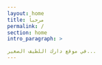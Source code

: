 ```yaml
---
layout: home
title: مرحباً
permalink: /
section: home
intro_paragraph: >

في موقع دارك اللطيف الصغير...
---
```

